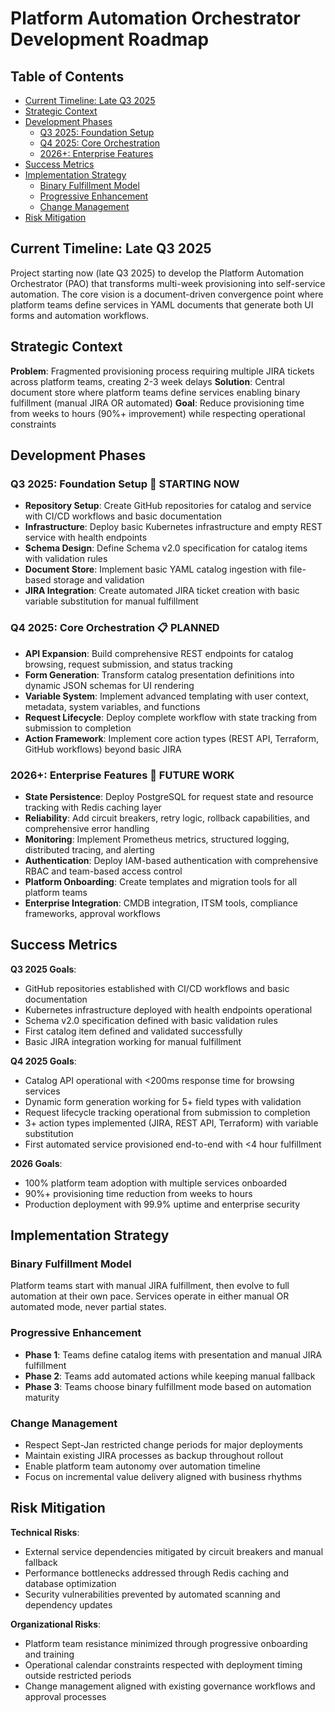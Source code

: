 # Platform Automation Orchestrator Development Roadmap

## Table of Contents

- [Current Timeline: Late Q3 2025](#current-timeline-late-q3-2025)
- [Strategic Context](#strategic-context)
- [Development Phases](#development-phases)
  - [Q3 2025: Foundation Setup](#q3-2025-foundation-setup--starting-now)
  - [Q4 2025: Core Orchestration](#q4-2025-core-orchestration--planned)
  - [2026+: Enterprise Features](#2026-enterprise-features--future-work)
- [Success Metrics](#success-metrics)
- [Implementation Strategy](#implementation-strategy)
  - [Binary Fulfillment Model](#binary-fulfillment-model)
  - [Progressive Enhancement](#progressive-enhancement)
  - [Change Management](#change-management)
- [Risk Mitigation](#risk-mitigation)

## Current Timeline: Late Q3 2025

Project starting now (late Q3 2025) to develop the Platform Automation Orchestrator (PAO) that transforms multi-week provisioning into self-service automation. The core vision is a document-driven convergence point where platform teams define services in YAML documents that generate both UI forms and automation workflows.

## Strategic Context

**Problem**: Fragmented provisioning process requiring multiple JIRA tickets across platform teams, creating 2-3 week delays
**Solution**: Central document store where platform teams define services enabling binary fulfillment (manual JIRA OR automated)
**Goal**: Reduce provisioning time from weeks to hours (90%+ improvement) while respecting operational constraints

## Development Phases

### Q3 2025: Foundation Setup 🚧 STARTING NOW
- **Repository Setup**: Create GitHub repositories for catalog and service with CI/CD workflows and basic documentation
- **Infrastructure**: Deploy basic Kubernetes infrastructure and empty REST service with health endpoints  
- **Schema Design**: Define Schema v2.0 specification for catalog items with validation rules
- **Document Store**: Implement basic YAML catalog ingestion with file-based storage and validation
- **JIRA Integration**: Create automated JIRA ticket creation with basic variable substitution for manual fulfillment

### Q4 2025: Core Orchestration 📋 PLANNED
- **API Expansion**: Build comprehensive REST endpoints for catalog browsing, request submission, and status tracking
- **Form Generation**: Transform catalog presentation definitions into dynamic JSON schemas for UI rendering
- **Variable System**: Implement advanced templating with user context, metadata, system variables, and functions
- **Request Lifecycle**: Deploy complete workflow with state tracking from submission to completion
- **Action Framework**: Implement core action types (REST API, Terraform, GitHub workflows) beyond basic JIRA

### 2026+: Enterprise Features 🔮 FUTURE WORK
- **State Persistence**: Deploy PostgreSQL for request state and resource tracking with Redis caching layer
- **Reliability**: Add circuit breakers, retry logic, rollback capabilities, and comprehensive error handling
- **Monitoring**: Implement Prometheus metrics, structured logging, distributed tracing, and alerting
- **Authentication**: Deploy IAM-based authentication with comprehensive RBAC and team-based access control
- **Platform Onboarding**: Create templates and migration tools for all platform teams
- **Enterprise Integration**: CMDB integration, ITSM tools, compliance frameworks, approval workflows

## Success Metrics

**Q3 2025 Goals**:
- GitHub repositories established with CI/CD workflows and basic documentation
- Kubernetes infrastructure deployed with health endpoints operational
- Schema v2.0 specification defined with basic validation rules
- First catalog item defined and validated successfully
- Basic JIRA integration working for manual fulfillment

**Q4 2025 Goals**:
- Catalog API operational with <200ms response time for browsing services
- Dynamic form generation working for 5+ field types with validation
- Request lifecycle tracking operational from submission to completion
- 3+ action types implemented (JIRA, REST API, Terraform) with variable substitution
- First automated service provisioned end-to-end with <4 hour fulfillment

**2026 Goals**:
- 100% platform team adoption with multiple services onboarded
- 90%+ provisioning time reduction from weeks to hours
- Production deployment with 99.9% uptime and enterprise security

## Implementation Strategy

### Binary Fulfillment Model
Platform teams start with manual JIRA fulfillment, then evolve to full automation at their own pace. Services operate in either manual OR automated mode, never partial states.

### Progressive Enhancement
- **Phase 1**: Teams define catalog items with presentation and manual JIRA fulfillment
- **Phase 2**: Teams add automated actions while keeping manual fallback
- **Phase 3**: Teams choose binary fulfillment mode based on automation maturity

### Change Management
- Respect Sept-Jan restricted change periods for major deployments
- Maintain existing JIRA processes as backup throughout rollout
- Enable platform team autonomy over automation timeline
- Focus on incremental value delivery aligned with business rhythms

## Risk Mitigation

**Technical Risks**:
- External service dependencies mitigated by circuit breakers and manual fallback
- Performance bottlenecks addressed through Redis caching and database optimization
- Security vulnerabilities prevented by automated scanning and dependency updates

**Organizational Risks**:
- Platform team resistance minimized through progressive onboarding and training
- Operational calendar constraints respected with deployment timing outside restricted periods
- Change management aligned with existing governance workflows and approval processes
